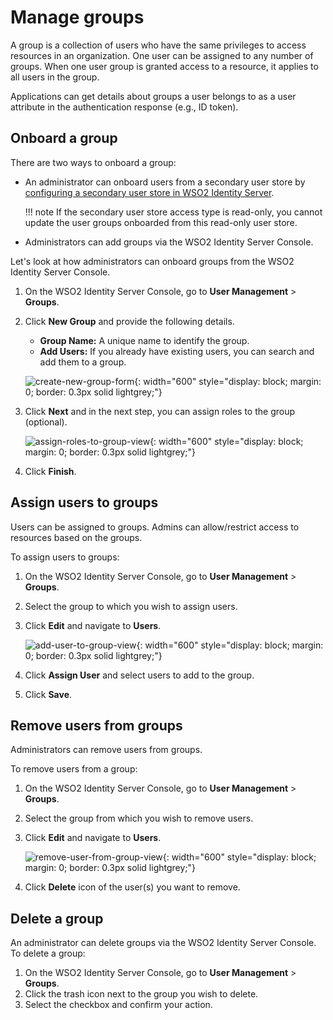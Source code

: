 # Manage groups

A group is a collection of users who have the same privileges to access resources in an organization. One user can be assigned to any number of groups. When one user group is granted access to a resource, it applies to all users in the group.

Applications can get details about groups a user belongs to as a user attribute in the authentication response (e.g., ID token).

## Onboard a group
There are two ways to onboard a group:

- An administrator can onboard users from a secondary user store by [configuring a secondary user store in WSO2 Identity Server]({{base_path}}/guides/users/user-stores/configure-secondary-user-stores/).

    !!! note
        If the secondary user store access type is read-only, you cannot update the user groups onboarded from this read-only user store.

- Administrators can add groups via the WSO2 Identity Server Console.

Let's look at how administrators can onboard groups from the WSO2 Identity Server Console.

1. On the WSO2 Identity Server Console, go to **User Management** > **Groups**.
2. Click **New Group** and provide the following details.

    - **Group Name:** A unique name to identify the group.
    - **Add Users:** If you already have existing users, you can search and add them to a group.

    ![create-new-group-form]({{base_path}}/assets/img/guides/groups/create-new-group-form.png){: width="600" style="display: block; margin: 0; border: 0.3px solid lightgrey;"}

3. Click **Next** and in the next step, you can assign roles to the group (optional).

    ![assign-roles-to-group-view]({{base_path}}/assets/img/guides/groups/assign-roles-to-group-view.png){: width="600" style="display: block; margin: 0; border: 0.3px solid lightgrey;"}

4. Click **Finish**.

## Assign users to groups
Users can be assigned to groups. Admins can allow/restrict access to resources based on the groups.

To assign users to groups:

1. On the WSO2 Identity Server Console, go to **User Management** > **Groups**.
2. Select the group to which you wish to assign users.
3. Click **Edit** and navigate to **Users**.

    ![add-user-to-group-view]({{base_path}}/assets/img/guides/groups/add-user-to-group-view.png){: width="600" style="display: block; margin: 0; border: 0.3px solid lightgrey;"}

4. Click **Assign User** and select users to add to the group.
6. Click **Save**.

## Remove users from groups
Administrators can remove users from groups.

To remove users from a group:

1. On the WSO2 Identity Server Console, go to **User Management** > **Groups**.
2. Select the group from which you wish to remove users.
3. Click **Edit** and navigate to **Users**.

    ![remove-user-from-group-view]({{base_path}}/assets/img/guides/groups/remove-user-from-group-view.png){: width="600" style="display: block; margin: 0; border: 0.3px solid lightgrey;"}

4. Click **Delete** icon of the user(s) you want to remove.

## Delete a group
An administrator can delete groups via the WSO2 Identity Server Console.
To delete a group:

1. On the WSO2 Identity Server Console, go to **User Management** > **Groups**.
2. Click the trash icon next to the group you wish to delete.
3. Select the checkbox and confirm your action.
